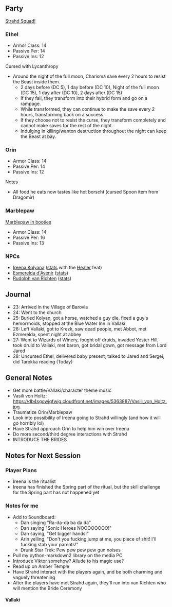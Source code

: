 <script type="module">
    import { init_links } from "/js/common/visual_aid_backend.js";
    init_links();
</script>

## Party

[Strahd Squad!](^curse_of_strahd/Strahd_Squad.png)

### Ethel

* Armor Class: 14
* Passive Per: 14
* Passive Ins: 12

Cursed with Lycanthropy

* Around the night of the full moon, Charisma save every 2 hours to resist the Beast inside them.
  * 2 days before (DC 5), 1 day before (DC 10), Night of the full moon (DC 15), 1 day after (DC 10), 2 days after (DC 15)
  * If they fail, they transform into their hybrid form and go on a rampage.
  * While transformed, they can continue to make the save every 2 hours, transforming back on a success.
  * If they choose not to resist the curse, they transform completely and cannot make saves for the rest of the night.
  * Indulging in killing/wanton destruction throughout the night can keep the Beast at bay.

### Orin

* Armor Class: 14
* Passive Per: 14
* Passive Ins: 12

Notes

* All food he eats now tastes like hot borscht (cursed Spoon item from Dragomir)

### Marblepaw

[Marblepaw in booties](^curse_of_strahd/marblepaw_booties.jpg)

* Armor Class: 14
* Passive Per: 16
* Passive Ins: 13

### NPCs

* [Ireena Kolyana](^curse_of_strahd/ireena.jpg) ([stats](/dnd/monster/Noble) with the [Healer](/dnd/general/Feats#Healer) feat)
* [Esmerelda d'Avenir](^curse_of_strahd/ezmerelda_2.jpg) ([stats](https://5e.tools/bestiary.html#ezmerelda%20d'avenir_cos))
* [Rudolph van Richten](^curse_of_strahd/rudolph_van_richten.jpg) ([stats](https://5e.tools/bestiary.html#rictavio_cos))

## Journal

* 23: Arrived in the Village of Barovia
* 24: Went to the church
* 25: Buried Kolyan, got a horse, watched a guy die, fixed a guy's hemorrhoids, stopped at the Blue Water Inn in Vallaki
* 26: Left Vallaki, got to Krezk, saw dead people, met Abbot, met Ezmerelda, spent night at abbey
* 27: Went to Wizards of Winery, fought off druids, invaded Yester Hill, took druid to Vallaki, met baron, got bridal gown, got message from Lord Jared
* 28: Uncursed Ethel, delivered baby present, talked to Jared and Sergei, did Tarokka reading (Today)

## General Notes

* Get more battle/Vallaki/character theme music
* Vasili von Holtz: <https://db4sgowjqfwig.cloudfront.net/images/5363887/Vasili_von_Holtz.jpg>
* Traumatize Orin/Marblepaw
* Look into possibility of Ireena going to Strahd willingly (and how it will go horribly lol)
* Have Strahd approach Orin to help him win over Ireena
* Do more second/third degree interactions with Strahd
* INTRODUCE THE BRIDES

## Notes for Next Session

### Player Plans

* Ireena is the ritualist
* Ireena has finished the Spring part of the ritual, but the skill challenge for the Spring part has not happened yet

### Notes for me

* Add to Soundboard:
  * Dan singing "Ra-da-da ba da da"
  * Dan saying "Sonic Heroes NOOOOOOOO!"
  * Dan saying, "Get bigger hands!"
  * Arin yelling, "Don't you fucking jump at me, you piece of shit! I'll fucking stab your parents!"
  * Drunk Star Trek: Pew pew pew pew gun noises
* Pull my python-markdown2 library on the media PC
* Introduce Viktor somehow? Allude to his magic use?
* Read up on Amber Temple
* Have Strahd interact with the players again, and be both charming and vaguely threatening
* After the players have met Strahd again, they'll run into van Richten who will mention the Bride Ceremony 

#### Vallaki

